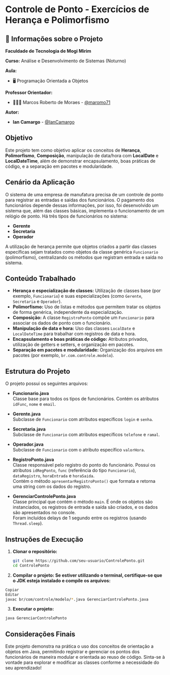 # Controle de Ponto - Exercícios de Herança e Polimorfismo

## 💼 Informações sobre o Projeto

**Faculdade de Tecnologia de Mogi Mirim**

**Curso:** Análise e Desenvolvimento de Sistemas (Noturno)

**Aula:**

* 🖥️ Programação Orientada a Objetos
  
**Professor Orientador:**

* 👨🏻‍🏫 Marcos Roberto de Moraes - [@maromo71](https://github.com/maromo71)

**Autor:**

- **Ian Camargo** - [@IanCamargo](https://github.com/IanCamargo)

## Objetivo
Este projeto tem como objetivo aplicar os conceitos de **Herança**, **Polimorfismo**, **Composição**, manipulação de data/hora com **LocalDate** e **LocalDateTime**, além de demonstrar encapsulamento, boas práticas de código, e a separação em pacotes e modularidade.

## Cenário da Aplicação
O sistema de uma empresa de manufatura precisa de um controle de ponto para registrar as entradas e saídas dos funcionários. O pagamento dos funcionários depende dessas informações, por isso, foi desenvolvido um sistema que, além das classes básicas, implementa o funcionamento de um relógio de ponto. Há três tipos de funcionários no sistema:
- **Gerente**
- **Secretaria**
- **Operador**

A utilização de herança permite que objetos criados a partir das classes específicas sejam tratados como objetos da classe genérica `Funcionario` (polimorfismo), centralizando os métodos que registram entrada e saída no sistema.

## Conteúdo Trabalhado
- **Herança e especialização de classes:** Utilização de classes base (por exemplo, `Funcionario`) e suas especializações (como `Gerente`, `Secretaria` e `Operador`).
- **Polimorfismo:** Uso de listas e métodos que permitem tratar os objetos de forma genérica, independente da especialização.
- **Composição:** A classe `RegistroPonto` compõe um `Funcionario` para associar os dados de ponto com o funcionário.
- **Manipulação de data e hora:** Uso das classes `LocalDate` e `LocalDateTime` para trabalhar com registros de data e hora.
- **Encapsulamento e boas práticas de código:** Atributos privados, utilização de getters e setters, e organização em pacotes.
- **Separação em pacotes e modularidade:** Organização dos arquivos em pacotes (por exemplo, `br.com.controle.modelo`).

## Estrutura do Projeto
O projeto possui os seguintes arquivos:

- **Funcionario.java**  
  Classe base para todos os tipos de funcionários. Contém os atributos `idFunc`, `nome` e `email`.

- **Gerente.java**  
  Subclasse de `Funcionario` com atributos específicos `login` e `senha`.

- **Secretaria.java**  
  Subclasse de `Funcionario` com atributos específicos `telefone` e `ramal`.

- **Operador.java**  
  Subclasse de `Funcionario` com o atributo específico `valorHora`.

- **RegistroPonto.java**  
  Classe responsável pelo registro do ponto do funcionário. Possui os atributos `idRegPonto`, `func` (referência do tipo `Funcionario`), `dataRegistro`, `horaEntrada` e `horaSaida`.  
  Contém o método `apresentarRegistroPonto()` que formata e retorna uma string com os dados do registro.

- **GerenciarControlePonto.java**  
  Classe principal que contém o método `main`. É onde os objetos são instanciados, os registros de entrada e saída são criados, e os dados são apresentados no console.  
  Foram incluídos delays de 1 segundo entre os registros (usando `Thread.sleep`).

## Instruções de Execução
1. **Clonar o repositório:**
   ```bash
   git clone https://github.com/seu-usuario/ControlePonto.git
   cd ControlePonto
   ```

2. **Compilar o projeto: Se estiver utilizando o terminal, certifique-se que o JDK esteja instalado e compile os arquivos:**

```bash
Copiar
Editar
javac br/com/controle/modelo/*.java GerenciarControlePonto.java
```

3. **Executar o projeto:**

```bash
java GerenciarControlePonto
```

## Considerações Finais
Este projeto demonstra na prática o uso dos conceitos de orientação a objetos em Java, permitindo registrar e gerenciar os pontos dos funcionários de maneira modular e orientada ao reuso de código. Sinta-se à vontade para explorar e modificar as classes conforme a necessidade do seu aprendizado!
